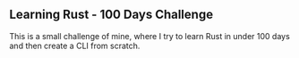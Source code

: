 ## Learning Rust - 100 Days Challenge
This is a small challenge of mine, where I try to learn Rust in under 100 days and then create a CLI from scratch.
